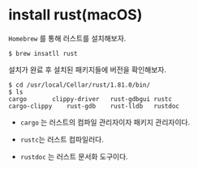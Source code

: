 # install rust(macOS)

`Homebrew` 를 통해 러스트를 설치해보자.

```shell
$ brew insatll rust
```

설치가 완료 후 설치된 패키지들에 버전을 확인해보자.

```shell
$ cd /usr/local/Cellar/rust/1.81.0/bin/
$ ls
cargo		clippy-driver	rust-gdbgui	rustc
cargo-clippy	rust-gdb	rust-lldb	rustdoc

```

- `cargo` 는 러스트의 컴파일 관리자이자 패키지 관리자이다.

- `rustc`는 러스트 컴파일러다.
- `rustdoc` 는 러스트 문서화 도구이다.

